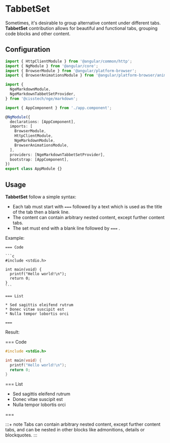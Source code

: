 # TabbetSet

Sometimes, it's desirable to group alternative content under different tabs. **TabbetSet** contribution allows for beautiful and functional tabs, grouping code blocks and other content.

## Configuration

```typescript highlights="6-9 18 21"
import { HttpClientModule } from '@angular/common/http';
import { NgModule } from '@angular/core';
import { BrowserModule } from '@angular/platform-browser';
import { BrowserAnimationsModule } from '@angular/platform-browser/animations';

import {
  NgeMarkdownModule,
  NgeMarkdownTabbetSetProvider,
} from '@cisstech/nge/markdown';

import { AppComponent } from './app.component';

@NgModule({
  declarations: [AppComponent],
  imports: [
    BrowserModule,
    HttpClientModule,
    NgeMarkdownModule,
    BrowserAnimationsModule,
  ],
  providers: [NgeMarkdownTabbetSetProvider],
  bootstrap: [AppComponent],
})
export class AppModule {}
```

## Usage

**TabbetSet** follow a simple syntax:

* Each tab must start with `===` followed by a text which is used as the title of the tab then a blank line.
* The content can contain arbitrary nested content, except further content tabs.
* The set must end with a blank line followed by `===` .

Example:

````plaintext
=== Code

```c
#include <stdio.h>

int main(void) {
  printf("Hello world!\n");
  return 0;
}
```

=== List

* Sed sagittis eleifend rutrum
* Donec vitae suscipit est
* Nulla tempor lobortis orci

===
````

Result:

=== Code

```c
#include <stdio.h>

int main(void) {
  printf("Hello world!\n");
  return 0;
}
```

=== List

* Sed sagittis eleifend rutrum
* Donec vitae suscipit est
* Nulla tempor lobortis orci

===

:::+ note
Tabs can contain arbitrary nested content, except further content tabs, and can be nested in other blocks like admonitions, details or blockquotes.
:::

